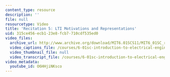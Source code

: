 ```yaml
---
content_type: resource
description: ''
file: null
resourcetype: Video
title: 'Recitation 5: LTI Motivations and Representations'
uid: 315ce456-ecb1-23e8-fcb7-710cdf535ed0
video_files:
  archive_url: http://www.archive.org/download/MIT6.01SCS11/MIT6_01SC_rec5_300k.mp4
  video_captions_file: /courses/6-01sc-introduction-to-electrical-engineering-and-computer-science-i-spring-2011/88edadb9c34553c8ac5f3b9b1bcbf945_O6HHjiNKsco.vtt
  video_thumbnail_file: null
  video_transcript_file: /courses/6-01sc-introduction-to-electrical-engineering-and-computer-science-i-spring-2011/d107b25d570832ed34b5bc0237440be3_O6HHjiNKsco.pdf
video_metadata:
  youtube_id: O6HHjiNKsco
---
```

